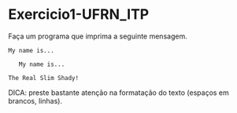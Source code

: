 # Exercicio1-UFRN_ITP

Faça um programa que imprima a seguinte mensagem.

    My name is...
    
       My name is...
    
    The Real Slim Shady!

DICA: preste bastante atenção na formatação do texto (espaços em brancos, linhas). 

